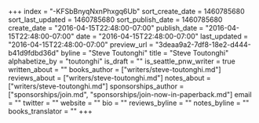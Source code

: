 +++
index = "-KFSbBnyqNxnPhxgq6Ub"
sort_create_date = 1460785680
sort_last_updated = 1460785680
sort_publish_date = 1460785680
create_date = "2016-04-15T22:48:00-07:00"
publish_date = "2016-04-15T22:48:00-07:00"
date = "2016-04-15T22:48:00-07:00"
last_updated = "2016-04-15T22:48:00-07:00"
preview_url = "3deaa9a2-7df8-18e2-d444-b41d9fdbd36d"
byline = "Steve Toutonghi"
title = "Steve Toutonghi"
alphabetize_by = "toutonghi"
is_draft = ""
is_seattle_pnw_writer = true
written_about = ""
books_author = ["writers/steve-toutonghi.md"]
reviews_about = ["writers/steve-toutonghi.md"]
notes_about = ["writers/steve-toutonghi.md"]
sponsorships_author = ["sponsorships/join.md", "sponsorships/join-now-in-paperback.md"]
email = ""
twitter = ""
website = ""
bio = ""
reviews_byline = ""
notes_byline = ""
books_translator = ""
+++
